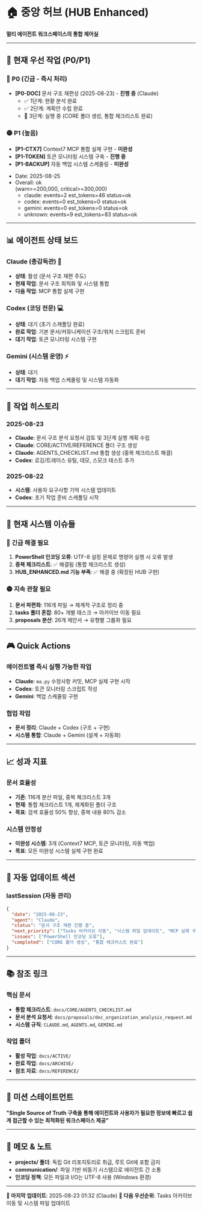 # 🏠 중앙 허브 (HUB Enhanced)

**멀티 에이전트 워크스페이스의 통합 제어실**

---

## 🎯 현재 우선 작업 (P0/P1)

### 🔴 P0 (긴급 - 즉시 처리)
- **[P0-DOC]** 문서 구조 재편성 (2025-08-23) - **진행 중** (Claude)
  - ✅ 1단계: 현황 분석 완료
  - ✅ 2단계: 계획안 수립 완료  
  - 🔄 3단계: 실행 중 (CORE 폴더 생성, 통합 체크리스트 완료)

### 🟡 P1 (높음)
- **[P1-CTX7]** Context7 MCP 통합 실제 구현 - **미완성**
- **[P1-TOKEN]** 토큰 모니터링 시스템 구축 - **진행 중**
- **[P1-BACKUP]** 자동 백업 시스템 스케줄링 - **미완성**

<!-- P1-TOKEN:BEGIN -->

- Date: 2025-08-25
- Overall: ok  
  (warn>=200,000, critical>=300,000)
  - claude: events=2 est_tokens=46 status=ok
  - codex: events=0 est_tokens=0 status=ok
  - gemini: events=0 est_tokens=0 status=ok
  - unknown: events=9 est_tokens=83 status=ok

<!-- P1-TOKEN:END -->

---

## 📊 에이전트 상태 보드

### Claude (총감독관) 🧠
- **상태**: 활성 (문서 구조 재편 주도)
- **현재 작업**: 문서 구조 최적화 및 시스템 통합
- **다음 작업**: MCP 통합 실제 구현

### Codex (코딩 전문) 💻  
- **상태**: 대기 (초기 스캐폴딩 완료)
- **완료 작업**: 기본 문서/커뮤니케이션 구조/워처 스크립트 준비
- **대기 작업**: 토큰 모니터링 시스템 구현

### Gemini (시스템 운영) ⚡
- **상태**: 대기
- **대기 작업**: 자동 백업 스케줄링 및 시스템 자동화

---

## 📅 작업 히스토리

### 2025-08-23
- **Claude**: 문서 구조 분석 요청서 검토 및 3단계 실행 계획 수립
- **Claude**: CORE/ACTIVE/REFERENCE 폴더 구조 생성
- **Claude**: AGENTS_CHECKLIST.md 통합 생성 (중복 체크리스트 해결)
- **Codex**: 로깅/트레이스 유틸, 데모, 스모크 테스트 추가

### 2025-08-22  
- **시스템**: 사용자 요구사항 기억 시스템 업데이트
- **Codex**: 초기 작업 준비 스캐폴딩 시작

---

## 🚨 **현재 시스템 이슈들**

### 🔴 긴급 해결 필요
1. **PowerShell 인코딩 오류**: UTF-8 설정 문제로 명령어 실행 시 오류 발생
2. **중복 체크리스트**: ✅ 해결됨 (통합 체크리스트 생성)
3. **HUB_ENHANCED.md 기능 부족**: ✅ 해결 중 (확장된 HUB 구현)

### 🟡 지속 관찰 필요  
1. **문서 파편화**: 116개 파일 → 체계적 구조로 정리 중
2. **tasks 폴더 혼잡**: 80+ 개별 태스크 → 아카이브 이동 필요
3. **proposals 분산**: 26개 제안서 → 유형별 그룹화 필요

---

## 🎮 **Quick Actions**

### 에이전트별 즉시 실행 가능한 작업
- **Claude**: `ma.py` 수정사항 커밋, MCP 실제 구현 시작
- **Codex**: 토큰 모니터링 스크립트 작성
- **Gemini**: 백업 스케줄링 구현

### 협업 작업
- **문서 정리**: Claude + Codex (구조 + 구현)
- **시스템 통합**: Claude + Gemini (설계 + 자동화)

---

## 📈 **성과 지표**

### 문서 효율성
- **기존**: 116개 분산 파일, 중복 체크리스트 3개
- **현재**: 통합 체크리스트 1개, 체계화된 폴더 구조
- **목표**: 검색 효율성 50% 향상, 중복 내용 80% 감소

### 시스템 안정성  
- **미완성 시스템**: 3개 (Context7 MCP, 토큰 모니터링, 자동 백업)
- **목표**: 모든 미완성 시스템 실제 구현 완료

---

## 🔄 **자동 업데이트 섹션**

### __lastSession__ (자동 관리)
```json
{
  "date": "2025-08-23",
  "agent": "Claude",
  "status": "문서 구조 재편 진행 중",
  "next_priority": ["Tasks 아카이브 이동", "시스템 파일 업데이트", "MCP 실제 구현"],
  "issues": ["PowerShell 인코딩 오류"],
  "completed": ["CORE 폴더 생성", "통합 체크리스트 완료"]
}
```

---

## 📚 **참조 링크**

### 핵심 문서
- **통합 체크리스트**: `docs/CORE/AGENTS_CHECKLIST.md`
- **문서 분석 요청서**: `docs/proposals/doc_organization_analysis_request.md`
- **시스템 규칙**: `CLAUDE.md`, `AGENTS.md`, `GEMINI.md`

### 작업 폴더
- **활성 작업**: `docs/ACTIVE/`
- **완료 작업**: `docs/ARCHIVE/`
- **참조 자료**: `docs/REFERENCE/`

---

## 🎯 **미션 스테이트먼트**

**"Single Source of Truth 구축을 통해 에이전트와 사용자가 필요한 정보에 빠르고 쉽게 접근할 수 있는 최적화된 워크스페이스 제공"**

---

## 📝 **메모 & 노트**

- **projects/ 폴더**: 독립 Git 리포지토리로 취급, 루트 Git에 포함 금지
- **communication/**: 파일 기반 비동기 시스템으로 에이전트 간 소통
- **인코딩 정책**: 모든 파일과 I/O는 UTF-8 사용 (Windows 환경)

---

**🔄 마지막 업데이트**: 2025-08-23 01:32 (Claude)
**🎯 다음 우선순위**: Tasks 아카이브 이동 및 시스템 파일 업데이트

